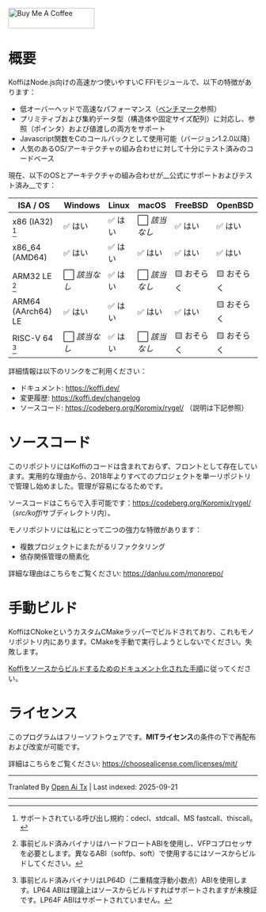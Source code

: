 <a href="https://buymeacoffee.com/koromix" target="_blank"><img src="https://cdn.buymeacoffee.com/buttons/default-orange.png" alt="Buy Me A Coffee" height="41" width="174"></a>

# 概要

KoffiはNode.js向けの高速かつ使いやすいC FFIモジュールで、以下の特徴があります：

* 低オーバーヘッドで高速なパフォーマンス（[ベンチマーク](https://koffi.dev/benchmarks)参照）
* プリミティブおよび集約データ型（構造体や固定サイズ配列）に対応し、参照（ポインタ）および値渡しの両方をサポート
* Javascript関数をCのコールバックとして使用可能（バージョン1.2.0以降）
* 人気のあるOS/アーキテクチャの組み合わせに対して十分にテスト済みのコードベース

現在、以下のOSとアーキテクチャの組み合わせが__公式にサポートおよびテスト済み__です：

ISA / OS           | Windows     | Linux    | macOS       | FreeBSD     | OpenBSD
------------------ | ----------- | -------- | ----------- | ----------- | --------
x86 (IA32) [^1]    | ✅ はい     | ✅ はい  | ⬜️ *該当なし* | ✅ はい     | ✅ はい
x86_64 (AMD64)     | ✅ はい     | ✅ はい  | ✅ はい     | ✅ はい     | ✅ はい
ARM32 LE [^2]      | ⬜️ *該当なし* | ✅ はい  | ⬜️ *該当なし* | 🟨 おそらく  | 🟨 おそらく
ARM64 (AArch64) LE | ✅ はい     | ✅ はい  | ✅ はい     | ✅ はい     | 🟨 おそらく
RISC-V 64 [^3]     | ⬜️ *該当なし* | ✅ はい  | ⬜️ *該当なし* | 🟨 おそらく  | 🟨 おそらく

[^1]: サポートされている呼び出し規約：cdecl、stdcall、MS fastcall、thiscall。
[^2]: 事前ビルド済みバイナリはハードフロートABIを使用し、VFPコプロセッサを必要とします。異なるABI（softfp、soft）で使用するにはソースからビルドしてください。
[^3]: 事前ビルド済みバイナリはLP64D（二重精度浮動小数点）ABIを使用します。LP64 ABIは理論上はソースからビルドすればサポートされますが未検証です。LP64F ABIはサポートされていません。

詳細情報は以下のリンクをご利用ください：

- ドキュメント: https://koffi.dev/
- 変更履歴: https://koffi.dev/changelog
- ソースコード: https://codeberg.org/Koromix/rygel/ （説明は下記参照）

# ソースコード

このリポジトリにはKoffiのコードは含まれておらず、フロントとして存在しています。実用的な理由から、2018年よりすべてのプロジェクトを単一リポジトリで管理し始めました。管理が容易になるためです。

ソースコードはこちらで入手可能です：https://codeberg.org/Koromix/rygel/ （*src/koffi*サブディレクトリ内）。

モノリポジトリには私にとって二つの強力な特徴があります：

* 複数プロジェクトにまたがるリファクタリング
* 依存関係管理の簡素化

詳細な理由はこちらをご覧ください: https://danluu.com/monorepo/

# 手動ビルド

KoffiはCNokeというカスタムCMakeラッパーでビルドされており、これもモノリポジトリ内にあります。CMakeを手動で実行しようとしないでください。失敗します。

[Koffiをソースからビルドするためのドキュメント化された手順](https://koffi.dev/contribute#build-from-source)に従ってください。

# ライセンス

このプログラムはフリーソフトウェアです。**MITライセンス**の条件の下で再配布および改変が可能です。

詳細はこちらをご覧ください: https://choosealicense.com/licenses/mit/


---

Tranlated By [Open Ai Tx](https://github.com/OpenAiTx/OpenAiTx) | Last indexed: 2025-09-21

---